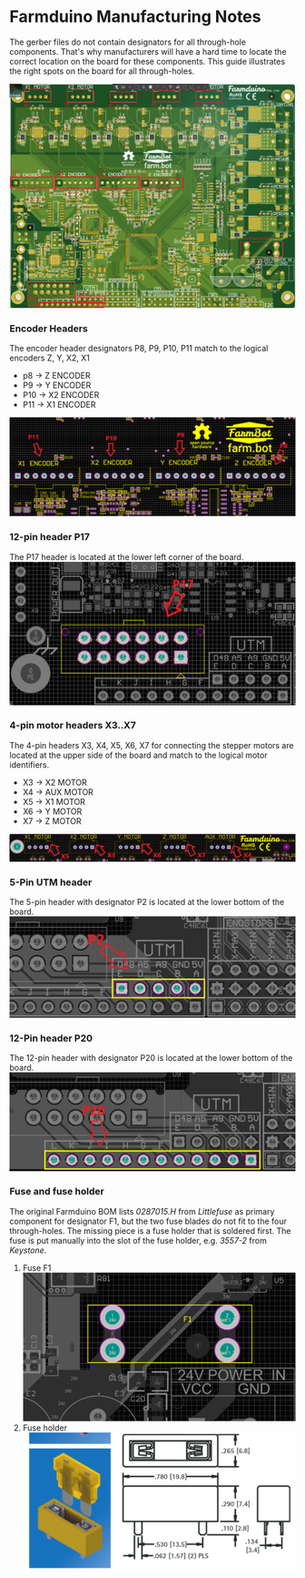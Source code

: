 # Farmduino Manufacturing Notes
The gerber files do not contain designators for all through-hole components. That's why manufacturers will have a hard time to locate the correct location on the board for these components. This guide illustrates the right spots on the board for all through-holes.

![Overview](/guides/pcb-manufacturing/overview.png "Overview")

### Encoder Headers
The encoder header designators P8, P9, P10, P11 match to the logical encoders Z, Y, X2, X1
* p8 -> Z ENCODER
* P9 -> Y ENCODER
* P10 -> X2 ENCODER
* P11 -> X1 ENCODER

![Encoders](/guides/pcb-manufacturing/p8-p9-p10-p11.png "Encoders")
### 12-pin header P17
The P17 header is located at the lower left corner of the board.
![12-pin header](/guides/pcb-manufacturing/p17.png "12-pin header")
### 4-pin motor headers X3..X7
The 4-pin headers X3, X4, X5, X6, X7 for connecting the stepper motors are located at the upper side of the board and match to the logical motor identifiers.
* X3 -> X2 MOTOR
* X4 -> AUX MOTOR
* X5 -> X1 MOTOR
* X6 -> Y MOTOR
* X7 -> Z MOTOR

![motors](/guides/pcb-manufacturing/x3-x4-x5-x6-x7.png "motors")
### 5-Pin UTM header
The 5-pin header with designator P2 is located at the lower bottom of the board.
![utm](/guides/pcb-manufacturing/p2.png "utm")
### 12-Pin header P20
The 12-pin header with designator P20 is located at the lower bottom of the board.
![utm](/guides/pcb-manufacturing/p20.png "utm")
### Fuse and fuse holder
The original Farmduino BOM lists *0287015.H* from *Littlefuse* as primary component for designator F1, but the two fuse blades do not fit to the four through-holes. The missing piece is a fuse holder that is soldered first. The fuse is put manually into the slot of the fuse holder, e.g. *3557-2* from *Keystone*.
1. Fuse F1
![fuse](/guides/pcb-manufacturing//f1.png "fuse")
2. Fuse holder
![fuse holder](/guides/pcb-manufacturing/f1-2.png "fuse holder")